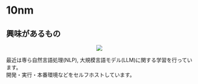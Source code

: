 # 10nm

## 興味があるもの
<p>
  <div align="center">
    <a, href="https://skillicons.dev">
      <img src="https://skillicons.dev/icons?i=py,pytorch,js,nodejs,html,css,linux,arch,docker&theme=light" />
    </a>
  </div>
</p>

最近は専ら自然言語処理(NLP), 大規模言語モデル(LLM)に関する学習を行っています。<br>
開発・実行・本番環境などをセルフホストしています。

